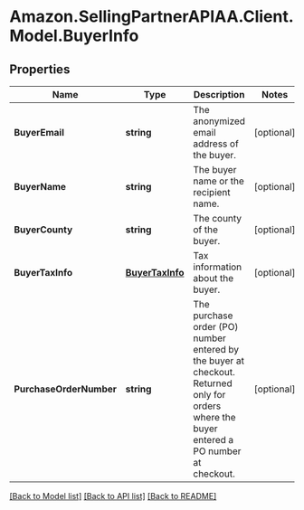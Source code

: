 # Amazon.SellingPartnerAPIAA.Client.Model.BuyerInfo
## Properties

Name | Type | Description | Notes
------------ | ------------- | ------------- | -------------
**BuyerEmail** | **string** | The anonymized email address of the buyer. | [optional] 
**BuyerName** | **string** | The buyer name or the recipient name. | [optional] 
**BuyerCounty** | **string** | The county of the buyer. | [optional] 
**BuyerTaxInfo** | [**BuyerTaxInfo**](BuyerTaxInfo.md) | Tax information about the buyer. | [optional] 
**PurchaseOrderNumber** | **string** | The purchase order (PO) number entered by the buyer at checkout. Returned only for orders where the buyer entered a PO number at checkout. | [optional] 

[[Back to Model list]](../README.md#documentation-for-models) [[Back to API list]](../README.md#documentation-for-api-endpoints) [[Back to README]](../README.md)

